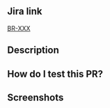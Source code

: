 <!--- The title of the PR should be the ID of the Jira ticket plus the title ex: BR-1 New Feature -->
## Jira link
<!--- Add Jira link -->
[BR-XXX](https://mundobakia.atlassian.net/browse/BR-XXX)

## Description
<!--- Add the details of your changes -->

## How do I test this PR?
<!--- Explain how to test this PR -->

## Screenshots
<!--- Add screenshots if needed -->
